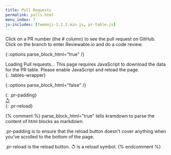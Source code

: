 ```yaml
---
title: Pull Requests
permalink: pulls.html
menu_index: 7
js-includes: [twemoji-2.2.3.min.js, pr-table.js]
---
```



Click on a PR number (the # column) to see the pull request on GitHub. Click
on the branch to enter Reviewable.io and do a code review.

{::options parse_block_html="true" /}

<div>
  Loading Pull requests...
  <noscript>
    This page requires JavaScript to download the data for the PR table.
    Please enable JavaScript and reload the page.
  </noscript>
</div>
{: .tables-wrapper}

{::options parse_block_html="false" /}

<div></div>
{: .pr-padding}


<div>
  <a href="javascript:reloadPrTable()">&#8634;</a>
</div>
{: .pr-reload}


{% comment %}
  parse_block_html="true" tells kramdown to parse the content of html blocks
  as markdown.

  .pr-padding is to ensure that the reload button doesn't cover anything when
  you've scrolled to the bottom of the page.

  .pr-reload is the reload button. &#8634; is a reload symbol.
{% endcomment %}
